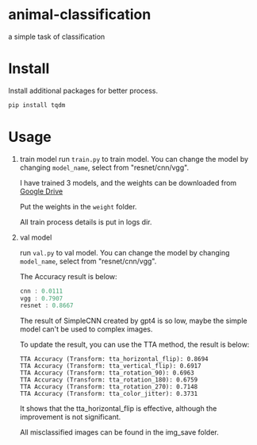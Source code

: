 # animal-classification
a simple task of classification

# Install
Install additional packages for better process.
```c
pip install tqdm
```

# Usage
1. train model
    run `train.py` to train model. You can change the model by changing `model_name`, select from "resnet/cnn/vgg".

    I have trained 3 models, and the weights can be downloaded from [Google Drive](https://drive.google.com/drive/folders/1soJiN8eX4Ao98_7kOqxRhVeojJkjrIyq?usp=sharing)

    Put the weights in the `weight` folder.
    
    All train process details is put in logs dir.

2. val model

    run `val.py` to val model. You can change the model by changing `model_name`, select from "resnet/cnn/vgg".

    The Accuracy result is below:
    ```c
    cnn : 0.0111
    vgg : 0.7907
    resnet : 0.8667
    ```
    The result of SimpleCNN created by gpt4 is so low, maybe the simple model can't be used to complex images.

    To update the result, you can use the TTA method, the result is below:
    ```
    TTA Accuracy (Transform: tta_horizontal_flip): 0.8694
    TTA Accuracy (Transform: tta_vertical_flip): 0.6917
    TTA Accuracy (Transform: tta_rotation_90): 0.6963
    TTA Accuracy (Transform: tta_rotation_180): 0.6759
    TTA Accuracy (Transform: tta_rotation_270): 0.7148
    TTA Accuracy (Transform: tta_color_jitter): 0.3731
    ```
    It shows that the tta_horizontal_flip is effective, although the improvement is not significant.
    
    All misclassified images can be found in the img_save folder.
